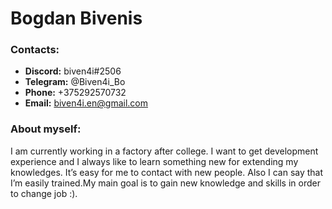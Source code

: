 # Bogdan Bivenis

### Contacts:
- **Discord:** biven4i#2506
- **Telegram:** @Biven4i_Bo
- **Phone:** +375292570732
- **Email:** biven4i.en@gmail.com

### About myself:
I am currently working in a factory after college. I want to get development experience and I always like to learn something new for extending my knowledges. It’s easy for me to contact with new people. Also I can say that I’m easily trained.My main goal is to gain new knowledge and skills in order to change job :).